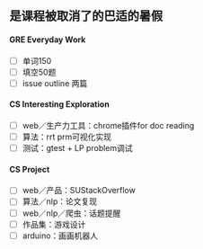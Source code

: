 
## 是课程被取消了的巴适的暑假
#### GRE Everyday Work

- [ ] 单词150
- [ ] 填空50题
- [ ] issue outline 两篇

#### CS Interesting Exploration

- [ ] web／生产力工具：chrome插件for doc reading
- [ ] 算法：rrt prm可视化实现
- [ ] 测试：gtest + LP problem调试

#### CS Project

- [ ] web／产品：SUStackOverflow
- [ ] 算法／nlp：论文复现
- [ ] web／nlp／爬虫：话题提醒
- [ ] 作品集：游戏设计
- [ ] arduino：画画机器人
